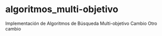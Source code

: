 # algoritmos_multi-objetivo
Implementación de Algoritmos de Búsqueda Multi-objetivo
Cambio
Otro cambio
